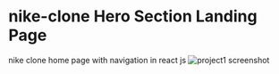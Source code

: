 # nike-clone Hero Section Landing Page
nike clone home page with navigation in react js
![project1 screenshot](https://github.com/prosanjeev/nike-clone/assets/154009697/9ed707eb-3cb6-4cbe-b43d-a91c9799db94)

